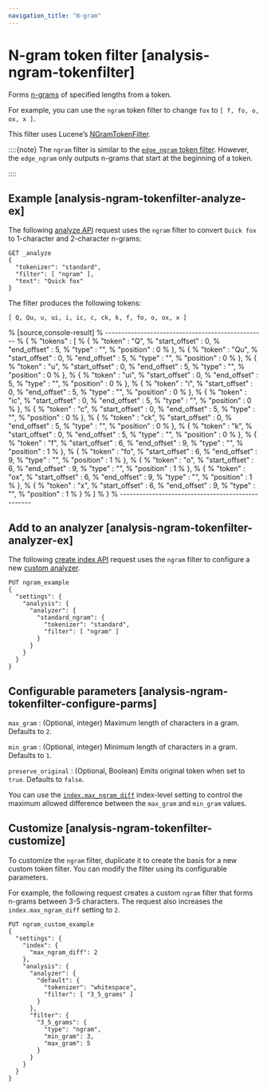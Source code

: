 ```yaml
---
navigation_title: "N-gram"
---
```


# N-gram token filter [analysis-ngram-tokenfilter]


Forms [n-grams](https://en.wikipedia.org/wiki/N-gram) of specified lengths from a token.

For example, you can use the `ngram` token filter to change `fox` to `[ f, fo, o, ox, x ]`.

This filter uses Lucene’s [NGramTokenFilter](https://lucene.apache.org/core/10_1_0/analysis/common/org/apache/lucene/analysis/ngram/NGramTokenFilter.md).

::::{note} 
The `ngram` filter is similar to the [`edge_ngram` token filter](analysis-edgengram-tokenfilter.md). However, the `edge_ngram` only outputs n-grams that start at the beginning of a token.

::::


## Example [analysis-ngram-tokenfilter-analyze-ex]

The following [analyze API](indices-analyze.md) request uses the `ngram` filter to convert `Quick fox` to 1-character and 2-character n-grams:

```console
GET _analyze
{
  "tokenizer": "standard",
  "filter": [ "ngram" ],
  "text": "Quick fox"
}
```

The filter produces the following tokens:

```text
[ Q, Qu, u, ui, i, ic, c, ck, k, f, fo, o, ox, x ]
```

% [source,console-result]
% --------------------------------------------------
% {
%   "tokens" : [
%     {
%       "token" : "Q",
%       "start_offset" : 0,
%       "end_offset" : 5,
%       "type" : "<ALPHANUM>",
%       "position" : 0
%     },
%     {
%       "token" : "Qu",
%       "start_offset" : 0,
%       "end_offset" : 5,
%       "type" : "<ALPHANUM>",
%       "position" : 0
%     },
%     {
%       "token" : "u",
%       "start_offset" : 0,
%       "end_offset" : 5,
%       "type" : "<ALPHANUM>",
%       "position" : 0
%     },
%     {
%       "token" : "ui",
%       "start_offset" : 0,
%       "end_offset" : 5,
%       "type" : "<ALPHANUM>",
%       "position" : 0
%     },
%     {
%       "token" : "i",
%       "start_offset" : 0,
%       "end_offset" : 5,
%       "type" : "<ALPHANUM>",
%       "position" : 0
%     },
%     {
%       "token" : "ic",
%       "start_offset" : 0,
%       "end_offset" : 5,
%       "type" : "<ALPHANUM>",
%       "position" : 0
%     },
%     {
%       "token" : "c",
%       "start_offset" : 0,
%       "end_offset" : 5,
%       "type" : "<ALPHANUM>",
%       "position" : 0
%     },
%     {
%       "token" : "ck",
%       "start_offset" : 0,
%       "end_offset" : 5,
%       "type" : "<ALPHANUM>",
%       "position" : 0
%     },
%     {
%       "token" : "k",
%       "start_offset" : 0,
%       "end_offset" : 5,
%       "type" : "<ALPHANUM>",
%       "position" : 0
%     },
%     {
%       "token" : "f",
%       "start_offset" : 6,
%       "end_offset" : 9,
%       "type" : "<ALPHANUM>",
%       "position" : 1
%     },
%     {
%       "token" : "fo",
%       "start_offset" : 6,
%       "end_offset" : 9,
%       "type" : "<ALPHANUM>",
%       "position" : 1
%     },
%     {
%       "token" : "o",
%       "start_offset" : 6,
%       "end_offset" : 9,
%       "type" : "<ALPHANUM>",
%       "position" : 1
%     },
%     {
%       "token" : "ox",
%       "start_offset" : 6,
%       "end_offset" : 9,
%       "type" : "<ALPHANUM>",
%       "position" : 1
%     },
%     {
%       "token" : "x",
%       "start_offset" : 6,
%       "end_offset" : 9,
%       "type" : "<ALPHANUM>",
%       "position" : 1
%     }
%   ]
% }
% --------------------------------------------------


## Add to an analyzer [analysis-ngram-tokenfilter-analyzer-ex]

The following [create index API](indices-create-index.md) request uses the `ngram` filter to configure a new [custom analyzer](analysis-custom-analyzer.md).

```console
PUT ngram_example
{
  "settings": {
    "analysis": {
      "analyzer": {
        "standard_ngram": {
          "tokenizer": "standard",
          "filter": [ "ngram" ]
        }
      }
    }
  }
}
```


## Configurable parameters [analysis-ngram-tokenfilter-configure-parms]

`max_gram`
:   (Optional, integer) Maximum length of characters in a gram. Defaults to `2`.

`min_gram`
:   (Optional, integer) Minimum length of characters in a gram. Defaults to `1`.

`preserve_original`
:   (Optional, Boolean) Emits original token when set to `true`. Defaults to `false`.

You can use the [`index.max_ngram_diff`](index-modules.md#index-max-ngram-diff) index-level setting to control the maximum allowed difference between the `max_gram` and `min_gram` values.


## Customize [analysis-ngram-tokenfilter-customize]

To customize the `ngram` filter, duplicate it to create the basis for a new custom token filter. You can modify the filter using its configurable parameters.

For example, the following request creates a custom `ngram` filter that forms n-grams between 3-5 characters. The request also increases the `index.max_ngram_diff` setting to `2`.

```console
PUT ngram_custom_example
{
  "settings": {
    "index": {
      "max_ngram_diff": 2
    },
    "analysis": {
      "analyzer": {
        "default": {
          "tokenizer": "whitespace",
          "filter": [ "3_5_grams" ]
        }
      },
      "filter": {
        "3_5_grams": {
          "type": "ngram",
          "min_gram": 3,
          "max_gram": 5
        }
      }
    }
  }
}
```


